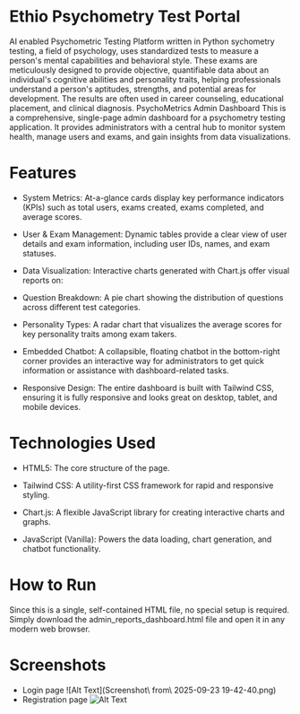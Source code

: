 # Ethio Psychometry Test Portal
AI enabled Psychometric Testing Platform written in Python
sychometry testing, a field of psychology, uses standardized tests to measure a person's mental capabilities and behavioral style. These exams are meticulously designed to provide objective, quantifiable data about an individual's cognitive abilities and personality traits, helping professionals understand a person's aptitudes, strengths, and potential areas for development. The results are often used in career counseling, educational placement, and clinical diagnosis.
PsychoMetrics Admin Dashboard
This is a comprehensive, single-page admin dashboard for a psychometry testing application. It provides administrators with a central hub to monitor system health, manage users and exams, and gain insights from data visualizations.

# Features
* System Metrics: At-a-glance cards display key performance indicators (KPIs) such as total users, exams created, exams completed, and average scores.

* User & Exam Management: Dynamic tables provide a clear view of user details and exam information, including user IDs, names, and exam statuses.

* Data Visualization: Interactive charts generated with Chart.js offer visual reports on:

* Question Breakdown: A pie chart showing the distribution of questions across different test categories.

* Personality Types: A radar chart that visualizes the average scores for key personality traits among exam takers.

* Embedded Chatbot: A collapsible, floating chatbot in the bottom-right corner provides an interactive way for administrators to get quick information or assistance with dashboard-related tasks.

* Responsive Design: The entire dashboard is built with Tailwind CSS, ensuring it is fully responsive and looks great on desktop, tablet, and mobile devices.

# Technologies Used
* HTML5: The core structure of the page.

* Tailwind CSS: A utility-first CSS framework for rapid and responsive styling.

* Chart.js: A flexible JavaScript library for creating interactive charts and graphs.

* JavaScript (Vanilla): Powers the data loading, chart generation, and chatbot functionality.

# How to Run
Since this is a single, self-contained HTML file, no special setup is required.
Simply download the admin_reports_dashboard.html file and open it in any modern web browser.

# Screenshots
* Login page
  ![Alt Text](Screenshot\ from\ 2025-09-23 19-42-40.png)
* Registration page
   ![Alt Text](https://example.com/your-image.jpg)
